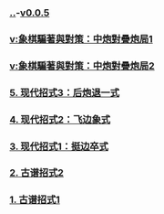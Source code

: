 ### [..](..)-[v0.0.5](https://github.com/littleflute/cchess/edit/master/ref/pu/PianZhaoYuDuiCe/8/readme.md)
### [v:象棋騙著與對策：中炮對疊炮局1](https://www.youtube.com/watch?v=sGTkARyfbg4)
### [v:象棋騙著與對策：中炮對疊炮局2](https://www.youtube.com/watch?v=ulk4d7l6W_k)
### [5. 现代招式3：后炮退一式](5)
### [4. 现代招式2：飞边象式](4)
### [3. 现代招式1：挺边卒式](3)
### [2. 古谱招式2](2)
### [1. 古谱招式1](1)
